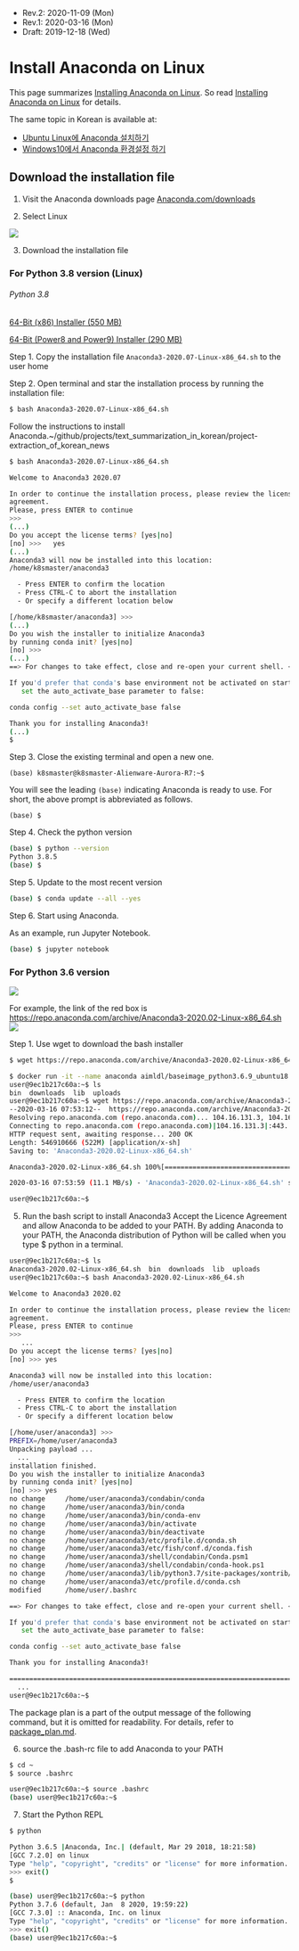 * Rev.2: 2020-11-09 (Mon)
* Rev.1: 2020-03-16 (Mon)
* Draft: 2019-12-18 (Wed)

# Install Anaconda on Linux
This page summarizes [Installing Anaconda on Linux](https://problemsolvingwithpython.com/01-Orientation/01.05-Installing-Anaconda-on-Linux/). So read [Installing Anaconda on Linux](https://problemsolvingwithpython.com/01-Orientation/01.05-Installing-Anaconda-on-Linux/) for details.

The same topic in Korean is available at:
* [Ubuntu Linux에 Anaconda 설치하기](https://aimldl.blog.me/221581359811?Redirect=Log&from=postView)
* [Windows10에서 Anaconda 환경설정 하기](https://aimldl.blog.me/221570801255?Redirect=Log&from=postView)

## Download the installation file

1. Visit the Anaconda downloads page
[Anaconda.com/downloads](https://www.anaconda.com/distribution/)

2. Select Linux
<img src="https://problemsolvingwithpython.com/01-Orientation/images/Anaconda_download_linux.png">

3. Download the installation file

  ### For Python 3.8 version (Linux)

  ###### Python 3.8

  [64-Bit (x86) Installer (550 MB)](https://repo.anaconda.com/archive/Anaconda3-2020.07-Linux-x86_64.sh)

  [64-Bit (Power8 and Power9) Installer (290 MB)](https://repo.anaconda.com/archive/Anaconda3-2020.07-Linux-ppc64le.sh)

  

  Step 1. Copy the installation file `Anaconda3-2020.07-Linux-x86_64.sh` to the user home

  Step 2. Open terminal and star the installation process by running the installation file:

  ```bash
  $ bash Anaconda3-2020.07-Linux-x86_64.sh
  ```

  Follow the instructions to install Anaconda.~/github/projects/text_summarization_in_korean/project-extraction_of_korean_news

  ```bash
  $ bash Anaconda3-2020.07-Linux-x86_64.sh
  
  Welcome to Anaconda3 2020.07
  
  In order to continue the installation process, please review the license
  agreement.
  Please, press ENTER to continue
  >>> 
  (...)
  Do you accept the license terms? [yes|no]
  [no] >>>   yes
  (...)
  Anaconda3 will now be installed into this location:
  /home/k8smaster/anaconda3
  
    - Press ENTER to confirm the location
    - Press CTRL-C to abort the installation
    - Or specify a different location below
  
  [/home/k8smaster/anaconda3] >>> 
  (...)
  Do you wish the installer to initialize Anaconda3
  by running conda init? [yes|no]
  [no] >>> 
  (...)
  ==> For changes to take effect, close and re-open your current shell. <==
  
  If you'd prefer that conda's base environment not be activated on startup, 
     set the auto_activate_base parameter to false: 
  
  conda config --set auto_activate_base false
  
  Thank you for installing Anaconda3!
  (...)
  $
  ```

  Step 3. Close the existing terminal and open a new one.

  ```
  (base) k8smaster@k8smaster-Alienware-Aurora-R7:~$
  ```

  You will see the leading `(base)` indicating Anaconda is ready to use. For short, the above prompt is abbreviated as follows.

  ```
  (base) $
  ```

  Step 4. Check the python version

  ```bash
  (base) $ python --version
  Python 3.8.5
  (base) $
  ```

  Step 5. Update to the most recent version

  ```bash
  (base) $ conda update --all --yes
  
  ```

  Step 6. Start using Anaconda.

  As an example, run Jupyter Notebook.

  ```bash
  (base) $ jupyter notebook
  ```

  ### For Python 3.6 version

  <img src="https://problemsolvingwithpython.com/01-Orientation/images/anaconda_install_linux_copy_link_address.png">

For example, the link of the red box is https://repo.anaconda.com/archive/Anaconda3-2020.02-Linux-x86_64.sh
<img src="images/anaconda-homepage-download.png">

Step 1. Use wget to download the bash installer

```bash
$ wget https://repo.anaconda.com/archive/Anaconda3-2020.02-Linux-x86_64.sh
```

```bash
$ docker run -it --name anaconda aimldl/baseimage_python3.6.9_ubuntu18.04.4 bash
user@9ec1b217c60a:~$ ls
bin  downloads  lib  uploads
user@9ec1b217c60a:~$ wget https://repo.anaconda.com/archive/Anaconda3-2020.02-Linux-x86_64.sh
--2020-03-16 07:53:12--  https://repo.anaconda.com/archive/Anaconda3-2020.02-Linux-x86_64.sh
Resolving repo.anaconda.com (repo.anaconda.com)... 104.16.131.3, 104.16.130.3, 2606:4700::6810:8303, ...
Connecting to repo.anaconda.com (repo.anaconda.com)|104.16.131.3|:443... connected.
HTTP request sent, awaiting response... 200 OK
Length: 546910666 (522M) [application/x-sh]
Saving to: 'Anaconda3-2020.02-Linux-x86_64.sh'

Anaconda3-2020.02-Linux-x86_64.sh 100%[===========================================================>] 521.57M  11.3MB/s    in 47s

2020-03-16 07:53:59 (11.1 MB/s) - 'Anaconda3-2020.02-Linux-x86_64.sh' saved [546910666/546910666]

user@9ec1b217c60a:~$
```

5. Run the bash script to install Anaconda3
Accept the Licence Agreement and allow Anaconda to be added to your PATH. By adding Anaconda to your PATH, the Anaconda distribution of Python will be called when you type $ python in a terminal.
```bash
user@9ec1b217c60a:~$ ls
Anaconda3-2020.02-Linux-x86_64.sh  bin  downloads  lib  uploads
user@9ec1b217c60a:~$ bash Anaconda3-2020.02-Linux-x86_64.sh

Welcome to Anaconda3 2020.02

In order to continue the installation process, please review the license
agreement.
Please, press ENTER to continue
>>>
   ...
Do you accept the license terms? [yes|no]
[no] >>> yes

Anaconda3 will now be installed into this location:
/home/user/anaconda3

  - Press ENTER to confirm the location
  - Press CTRL-C to abort the installation
  - Or specify a different location below

[/home/user/anaconda3] >>>
PREFIX=/home/user/anaconda3
Unpacking payload ...
  ...
installation finished.
Do you wish the installer to initialize Anaconda3
by running conda init? [yes|no]
[no] >>> yes
no change     /home/user/anaconda3/condabin/conda
no change     /home/user/anaconda3/bin/conda
no change     /home/user/anaconda3/bin/conda-env
no change     /home/user/anaconda3/bin/activate
no change     /home/user/anaconda3/bin/deactivate
no change     /home/user/anaconda3/etc/profile.d/conda.sh
no change     /home/user/anaconda3/etc/fish/conf.d/conda.fish
no change     /home/user/anaconda3/shell/condabin/Conda.psm1
no change     /home/user/anaconda3/shell/condabin/conda-hook.ps1
no change     /home/user/anaconda3/lib/python3.7/site-packages/xontrib/conda.xsh
no change     /home/user/anaconda3/etc/profile.d/conda.csh
modified      /home/user/.bashrc

==> For changes to take effect, close and re-open your current shell. <==

If you'd prefer that conda's base environment not be activated on startup,
   set the auto_activate_base parameter to false:

conda config --set auto_activate_base false

Thank you for installing Anaconda3!

===========================================================================
  ...
user@9ec1b217c60a:~$
```
The package plan is a part of the output message of the following command, but it is omitted for readability. For details, refer to [package_plan.md](https://github.com/aimldl/computing_environments/blob/master/anaconda/package_plan.md).

6. source the .bash-rc file to add Anaconda to your PATH
```bash
$ cd ~
$ source .bashrc
```

```bash
user@9ec1b217c60a:~$ source .bashrc
(base) user@9ec1b217c60a:~$
```

7. Start the Python REPL
```bash
$ python

Python 3.6.5 |Anaconda, Inc.| (default, Mar 29 2018, 18:21:58)
[GCC 7.2.0] on linux
Type "help", "copyright", "credits" or "license" for more information.
>>> exit()
$
```

```bash
(base) user@9ec1b217c60a:~$ python
Python 3.7.6 (default, Jan  8 2020, 19:59:22)
[GCC 7.3.0] :: Anaconda, Inc. on linux
Type "help", "copyright", "credits" or "license" for more information.
>>> exit()
(base) user@9ec1b217c60a:~$
```

